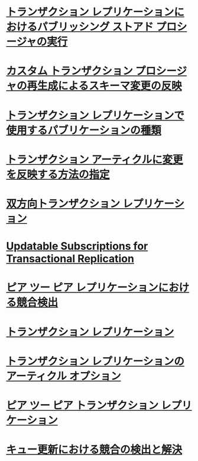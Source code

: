 # [トランザクション レプリケーションにおけるパブリッシング ストアド プロシージャの実行](publishing-stored-procedure-execution-in-transactional-replication.md)
# [カスタム トランザクション プロシージャの再生成によるスキーマ変更の反映](regenerate-custom-transactional-procedures-to-reflect-schema-changes.md)
# [トランザクション レプリケーションで使用するパブリケーションの種類](publication-types-for-transactional-replication.md)
# [トランザクション アーティクルに変更を反映する方法の指定](specify-how-changes-are-propagated-for-transactional-articles.md)
# [双方向トランザクション レプリケーション](bidirectional-transactional-replication.md)
# [Updatable Subscriptions for Transactional Replication](updatable-subscriptions-for-transactional-replication.md)
# [ピア ツー ピア レプリケーションにおける競合検出](conflict-detection-in-peer-to-peer-replication.md)
# [トランザクション レプリケーション](transactional-replication.md)
# [トランザクション レプリケーションのアーティクル オプション](article-options-for-transactional-replication.md)
# [ピア ツー ピア トランザクション レプリケーション](peer-to-peer-transactional-replication.md)
# [キュー更新における競合の検出と解決](queued-updating-conflict-detection-and-resolution.md)
